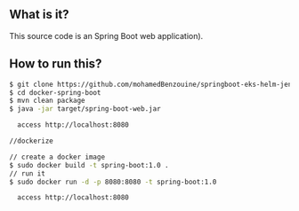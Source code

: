 ## What is it?
This source code is an Spring Boot web application).
 
## How to run this?
```bash
$ git clone https://github.com/mohamedBenzouine/springboot-eks-helm-jenkins
$ cd docker-spring-boot
$ mvn clean package
$ java -jar target/spring-boot-web.jar

  access http://localhost:8080

//dockerize

// create a docker image
$ sudo docker build -t spring-boot:1.0 .
// run it
$ sudo docker run -d -p 8080:8080 -t spring-boot:1.0

  access http://localhost:8080
```
